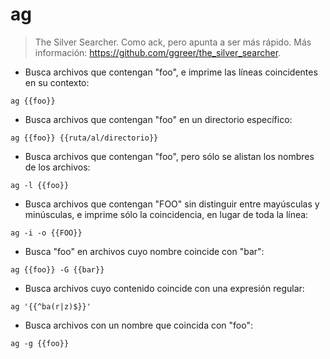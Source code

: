 # ag

> The Silver Searcher. Como ack, pero apunta a ser más rápido.
> Más información: <https://github.com/ggreer/the_silver_searcher>.

- Busca archivos que contengan "foo", e imprime las líneas coincidentes en su contexto:

`ag {{foo}}`

- Busca archivos que contengan "foo" en un directorio específico:

`ag {{foo}} {{ruta/al/directorio}}`

- Busca archivos que contengan "foo", pero sólo se alistan los nombres de los archivos:

`ag -l {{foo}}`

- Busca archivos que contengan "FOO" sin distinguir entre mayúsculas y minúsculas, e imprime sólo la coincidencia, en lugar de toda la línea:

`ag -i -o {{FOO}}`

- Busca "foo" en archivos cuyo nombre coincide con "bar":

`ag {{foo}} -G {{bar}}`

- Busca archivos cuyo contenido coincide con una expresión regular:

`ag '{{^ba(r|z)$}}'`

- Busca archivos con un nombre que coincida con "foo":

`ag -g {{foo}}`
